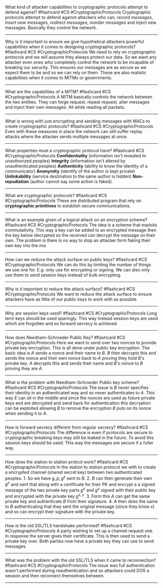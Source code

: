 What kind of attacker capabilities to cryptographic protocols attempt to defend against? #flashcard #CS #CryptographicProtocols
	Cryptographic protocols attempt to defend against attackers who can, *record messages*, *insert new messages*, *redirect messages*, *reorder messages* and inject new messages. Basically they control the network.

---
Why is it important to ensure we give hypothetical attackers powerful capabilities when it comes to designing cryptographic protocols? #flashcard #CS #CryptographicProtocols 
	We need to rely on cryptographic protocols and we will assume they always protect our data. So we want any attacker even ones who completely control the network to be incapable of breaking our security. This ensures our messages are as secure as we expect them to be and so we can rely on them. These are also realistic capabilities when it comes to MITMs or governments.

---
What are the capabilities of a MITM? #flashcard #CS #CryptographicProtocols 
	A MITM basically controls the network between the two entities. They can forge request, repeat request, alter messages and inject their own messages. All while reading all packets.

---
What is wrong with just encrypting and sending messages with MACs to create cryptographic protocols? #flashcard #CS #CryptographicProtocols 
	Even with these measures in place the network can still suffer replay attacks where the attacker sends multiple messages at once.

---
What properties must a cryptographic protocol have? #flashcard #CS #CryptographicProtocols 
	**Confidentiality** (information isn't revealed to unauthorized peoples) **Integrity** (information isn't altered by unauthenticated peoples) **Authenticity** (ability to know the identity of a communicator) **Anonymity** (identify of the author is kept private) **Unlinkability** (service destination to the same author is hidden) **Non-repudiation** (author cannot say some action is faked).

---
What are cryptographic protocols? #flashcard #CS #CryptographicProtocols 
	These are distributed program that rely on **cryptographic primitives** to establish secure communications.

---
What is an example given of a logical attack on an encryption scheme? #flashcard #CS #CryptographicProtocols 
	The idea is a scheme that exploits commutativity. This way a key can be added to an encrypted message then the key below decrypted so the received can decrypt the message on their own. The problem is there is no way to stop an attacker form faking their own key into the mix

---
How can we reduce the attack surface on public keys? #flashcard #CS #CryptographicProtocols 
	We can do this by limiting the number of things we use one for. E.g. only use for encrypting or signing. We can also only use them to send session keys instead of bulk encrypting.

---
Why is it important to reduce the attack surface? #flashcard #CS #CryptographicProtocols 
	We want to reduce the attack surface to ensure attackers have as little of our public keys to work with as possible.

---
Why are session keys used? #flashcard #CS #CryptographicProtocols 
	Long term keys should be used sparingly. This way instead session keys are used which are forgotten and so forward secrecy is achieved.

---
How does Needham-Schroeder Public Key? #flashcard #CS #CryptographicProtocols 
	Here we want to send over two nonces to provide private key encryption. This is all done under public key encryption. The basic idea is $A$ sends a nonce and their name to $B$. $B$ then decrypts this and sends the nonce and their own nonce back to $A$ proving they hold $B$'s private key. $A$ decrypts this and sends their name and $B$'s nonce to $B$ proving they are $A$.

---
What is the problem with Needham-Schroeder Public key scheme? #flashcard #CS #CryptographicProtocols 
	The issue is $B$ never specifies their identity in an authenticated way and so never authenticates to $A$. This way $E$ can sit in the middle and since the nonces are used as future private keys and are decrypted and send back for authentication this decryption can be exploited allowing $B$ to remove the encryption $B$ puts on its nonce when sending it to $A$.

---
How is forward secrecy different from regular secrecy? #flashcard #CS #CryptographicProtocols 
	The difference is even if protocols are secure to cryptographic breaking keys may still be leaked in the future. To avoid this session keys should be used. This way the messages are secure if a fuller way.

---
How does the station to station protcol work? #flashcard #CS #CryptographicProtocols 
	In the station to station protocol we with to create a encrypted channel (shared secret key) between two authenticated peoples.
	1. So we have $g,p,g^x$ sent to $B$. 
	2. $B$ can then generate their own $g^y$ and sent that along with a certificate for their PK and encrypt a a signed message of the two private key parts $g^x$ and $g^y$ signed with their public key and encrypted with the private key $g^{x,y}$. 
	3. Form this $A$ can get the same private key and authenticate $B$ from their signature. 
	4. $A$ then does the same to $B$ authenticating that they sent the original message (since they know $x$) and so can encrypt their signature with the private key.

---
How is the old SSL/TLS handshake performed? #flashcard #CS #CryptographicProtocols 
	A party wishing to set up a channel request one. In response the server gives their certificate. This is then used to send a private key over. Both parties now have a private key they can use to send messages.

---
What was the problem with the old SSL/TLS when it came to reconnection? #flashcard #CS #CryptographicProtocols 
	The issue was full authentication wasn't performed during reauthentication and so attackers could DOS a session and then reconnect themselves between.

---
